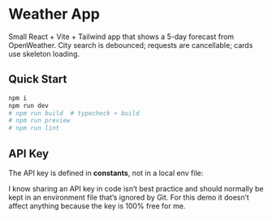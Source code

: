 # Weather App

Small React + Vite + Tailwind app that shows a 5-day forecast from OpenWeather. City search is debounced; requests are cancellable; cards use skeleton loading.

## Quick Start

```bash
npm i
npm run dev
# npm run build  # typecheck + build
# npm run preview
# npm run lint
```

## API Key

The API key is defined in **constants**, not in a local env file:

I know sharing an API key in code isn’t best practice and should normally be kept in an environment file that’s ignored by Git. For this demo it doesn’t affect anything because the key is 100% free for me.

